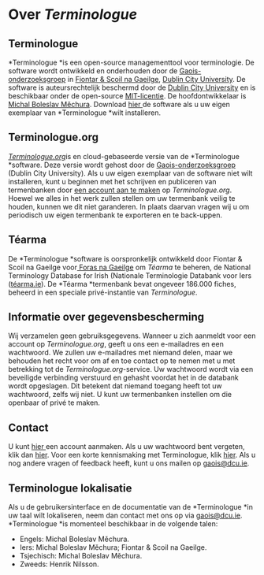 # Over *Terminologue*

## Terminologue

*Terminologue *is een open-source managementtool voor terminologie. De software wordt ontwikkeld en onderhouden door de [Gaois-onderzoeksgroep](https://www.gaois.ie/en/) in [Fiontar & Scoil na Gaeilge](https://www.dcu.ie/fiontar_scoilnagaeilge/gaeilge/index.shtml), [Dublin City University](https://www.dcu.ie/). De software is auteursrechtelijk beschermd door de [Dublin City University](https://www.dcu.ie/) en is beschikbaar onder de open-source [MIT-licentie](https://opensource.org/licenses/MIT). De hoofdontwikkelaar is [Michal Boleslav Měchura](https://michmech.github.io/). Download [hier ](https://github.com/gaois/terminologue)de software als u uw eigen exemplaar van *Terminologue *wilt installeren.

## Terminologue.org

[*Terminologue.org*](https://www.terminologue.org/)is en cloud-gebaseerde versie van de *Terminologue *software. Deze versie wordt gehost door de [Gaois-onderzoeksgroep](https://www.gaois.ie/en/) (Dublin City University). Als u uw eigen exemplaar van de software niet wilt installeren, kunt u beginnen met het schrijven en publiceren van termenbanken door [een account aan te maken](/signup/) op *Terminologue.org*. Hoewel we alles in het werk zullen stellen om uw termenbank veilig te houden, kunnen we dit niet garanderen. In plaats daarvan vragen wij u om periodisch uw eigen termenbank te exporteren en te back-uppen.

## Téarma

De *Terminologue *software is oorspronkelijk ontwikkeld door Fiontar & Scoil na Gaeilge voor[ Foras na Gaeilge](https://www.forasnagaeilge.ie/) om *Téarma* te beheren, de National Terminology Database for Irish (Nationale Terminologie Databank voor Iers ([téarma.ie](https://www.tearma.ie/)). De *Téarma *termenbank bevat ongeveer 186.000 fiches, beheerd in een speciale privé-instantie van *Terminologue*.

## Informatie over gegevensbescherming

Wij verzamelen geen gebruiksgegevens. Wanneer u zich aanmeldt voor een account op *Terminologue.org*, geeft u ons een e-mailadres en een wachtwoord. We zullen uw e-mailadres met niemand delen, maar we behouden het recht voor om af en toe contact op te nemen met u met betrekking tot de *Terminologue.org*-service. Uw wachtwoord wordt via een beveiligde verbinding verstuurd en gehasht voordat het in de databank wordt opgeslagen. Dit betekent dat niemand toegang heeft tot uw wachtwoord, zelfs wij niet. U kunt uw termenbanken instellen om die openbaar of privé te maken.

## Contact

U kunt [hier ](/signup/)een account aanmaken. Als u uw wachtwoord bent vergeten, klik dan [hier](/forgotpwd/). Voor een korte kennismaking met Terminologue, klik [hier](/docs/intro/). Als u nog andere vragen of feedback heeft, kunt u ons mailen op <gaois@dcu.ie>.

## Terminologue lokalisatie

Als u de gebruikersinterface en de documentatie van de *Terminologue *in uw taal wilt lokaliseren, neem dan contact met ons op via <gaois@dcu.ie>. *Terminologue *is momenteel beschikbaar in de volgende talen:

- Engels: Michal Boleslav Měchura.
- Iers: Michal Boleslav Měchura; Fiontar & Scoil na Gaeilge.
- Tsjechisch: Michal Boleslav Měchura.
- Zweeds: Henrik Nilsson.
